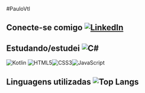 #PauloVtl

## Conecte-se comigo [![LinkedIn](https://img.shields.io/badge/LinkedIn-000?style=for-the-badge&logo=linkedin&logoColor=0E76A8)](https://www.linkedin.com/in/paulovital/)

## Estudando/estudei ![C#](https://img.shields.io/badge/C%23-000?style=for-the-badge&logo=c-sharp&logoColor=823085)
![Kotlin](https://img.shields.io/badge/kotlin-%237F52FF.svg?style=for-the-badge&logo=kotlin&logoColor=white)
![HTML5](https://img.shields.io/badge/html5-%23E34F26.svg?style=for-the-badge&logo=html5&logoColor=white)![CSS3](https://img.shields.io/badge/css3-%231572B6.svg?style=for-the-badge&logo=css3&logoColor=white)![JavaScript](https://img.shields.io/badge/javascript-%23323330.svg?style=for-the-badge&logo=javascript&logoColor=%23F7DF1E)

## Linguagens utilizadas ![Top Langs](https://github-readme-stats-git-masterrstaa-rickstaa.vercel.app/api/top-langs/?username=PauloVtl&bg_color=000&border_color=30A3DC&title_color=E94D5F&text_color=FFF)

